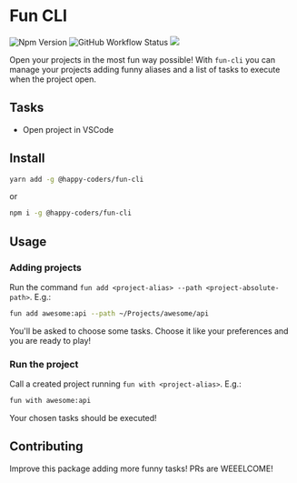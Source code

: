 # Fun CLI

![Npm Version](https://img.shields.io/npm/v/@happy-coders/fun-cli)
![GitHub Workflow Status](https://img.shields.io/github/workflow/status/happy-coders/fun-cli/CI)
<a href="https://codecov.io/gh/happy-coders/fun-cli">
  <img src="https://codecov.io/gh/happy-coders/fun-cli/branch/master/graph/badge.svg" />
</a>

Open your projects in the most fun way possible! With `fun-cli` you can manage your projects adding funny aliases and a list of tasks to execute when the project open.

## Tasks

- Open project in VSCode

## Install

```sh
yarn add -g @happy-coders/fun-cli
```

or

```sh
npm i -g @happy-coders/fun-cli
```

## Usage

### Adding projects

Run the command `fun add <project-alias> --path <project-absolute-path>`. E.g.:

```sh
fun add awesome:api --path ~/Projects/awesome/api
```

You'll be asked to choose some tasks. Choose it like your preferences and you are ready to play!

### Run the project

Call a created project running `fun with <project-alias>`. E.g.:

```sh
fun with awesome:api
```

Your chosen tasks should be executed!

## Contributing

Improve this package adding more funny tasks! PRs are WEEELCOME!
